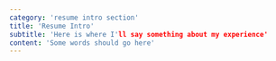 ```yaml
---
category: 'resume intro section'
title: 'Resume Intro'
subtitle: 'Here is where I'll say something about my experience'
content: 'Some words should go here'
---
```

